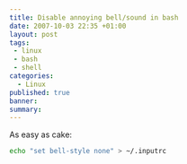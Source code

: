 ```yaml
---
title: Disable annoying bell/sound in bash
date: 2007-10-03 22:35 +01:00
layout: post
tags:
 - linux
 - bash
 - shell
categories:
  - Linux
published: true
banner: 
summary:
---
```

As easy as cake: 

``` bash
echo "set bell-style none" > ~/.inputrc
```